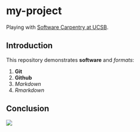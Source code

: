 # my-project

Playing with [Software Carpentry at UCSB](http://remi-daigle.github.io/2016-04-15-UCSB).
## Introduction

This repository demonstrates **software** and _formats_:

1. **Git**
1. **Github**
1. _Markdown_
1. _Rmarkdown_

## Conclusion

![](https://octodex.github.com/images/labtocat.png)
